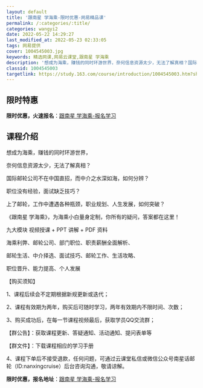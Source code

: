 ```yaml
---
layout: default
title: '跟南星 学海乘-限时优惠-网易精品课'
permalink: /:categories/:title/
categories: wangyi2
date: 2022-05-22 14:29:27
last_modified_at: 2022-05-23 02:33:05
tags: 网易提供
cover: 1004545003.jpg
keywords: 精选网课,网易云课堂,跟南星 学海乘
description: '想成为海乘，赚钱的同时环游世界，奈何信息资源太少，无法了解真相？国际邮轮公司不在中国直招，而中介之水深如海，如何分辨？职'
classid: 1004545003
targetlink: https://study.163.com/course/introduction/1004545003.htm?share=1&shareId=1025206652&utm_campaign=share&utm_medium=iphoneShare&utm_source=&utm_u=1025206652
---
```


## 限时特惠

**限时优惠，火速报名**：[跟南星 学海乘-报名学习](https://study.163.com/course/introduction/1004545003.htm?share=1&shareId=1025206652&utm_campaign=share&utm_medium=iphoneShare&utm_source=&utm_u=1025206652)

## 课程介绍

想成为海乘，赚钱的同时环游世界，

奈何信息资源太少，无法了解真相？

国际邮轮公司不在中国直招，而中介之水深如海，如何分辨？

职位没有经验，面试缺乏技巧？

上了邮轮，工作中遭遇各种瓶颈，职业规划、人生发展，如何突破？



《跟南星 学海乘》，为海乘小白量身定制，你所有的疑问，答案都在这里！

九大模块 视频授课 + PPT 讲解 + PDF 资料

海乘利弊、邮轮公司、部门职位、职责薪酬全面解析、

邮轮生活、中介择选、面试技巧、邮轮工作、生活攻略、

职位晋升、能力提高、个人发展



【购买须知】

1、课程后续会不定期根据新规更新或迭代；

2、课程有效期为两年，购买后可随时学习，两年有效期内不限时间、次数；

3、购买成功后，在每一节课程视频最后，获取学员QQ交流群；

【群公告】：获取课程更新、答疑通知、活动通知、提问表单等

【群文件】：下载课程相应的学习手册

4、课程下单后不接受退款，任何问题，可通过云课堂私信或微信公众号南星话邮轮（ID:nanxingcruise）后台咨询沟通，敬请谅解。

**限时优惠，报名地址**：[跟南星 学海乘-报名学习](https://study.163.com/course/introduction/1004545003.htm?share=1&shareId=1025206652&utm_campaign=share&utm_medium=iphoneShare&utm_source=&utm_u=1025206652)

